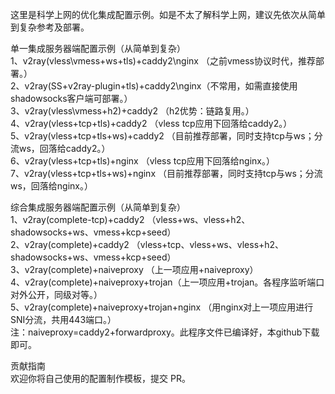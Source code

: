 这里是科学上网的优化集成配置示例。如是不太了解科学上网，建议先依次从简单到复杂参考及部署。

单一集成服务器端配置示例（从简单到复杂）  
1、v2ray(vless\vmess+ws+tls)+caddy2\nginx （之前vmess协议时代，推荐部署。）  
2、v2ray(SS+v2ray-plugin+tls)+caddy2\nginx（不常用，如需直接使用shadowsocks客户端可部署。）  
3、v2ray(vless\vmess+h2)+caddy2 （h2优势：链路复用。）  
4、v2ray(vless+tcp+tls)+caddy2 （vless tcp应用下回落给caddy2。）  
5、v2ray(vless+tcp+tls+ws)+caddy2 （目前推荐部署，同时支持tcp与ws；分流ws，回落给caddy2。）  
6、v2ray(vless+tcp+tls)+nginx （vless tcp应用下回落给nginx。）  
7、v2ray(vless+tcp+tls+ws)+nginx （目前推荐部署，同时支持tcp与ws；分流ws，回落给nginx。）  

综合集成服务器端配置示例（从简单到复杂）  
1、v2ray(complete-tcp)+caddy2 （vless+ws、vless+h2、shadowsocks+ws、vmess+kcp+seed）  
2、v2ray(complete)+caddy2 （vless+tcp、vless+ws、vless+h2、shadowsocks+ws、vmess+kcp+seed）  
3、v2ray(complete)+naiveproxy （上一项应用+naiveproxy）  
4、v2ray(complete)+naiveproxy+trojan（上一项应用+trojan。各程序监听端口对外公开，同级对等。）  
5、v2ray(complete)+naiveproxy+trojan+nginx （用nginx对上一项应用进行SNI分流，共用443端口。）  
注：naiveproxy=caddy2+forwardproxy。此程序文件已编译好，本github下载即可。

贡献指南  
欢迎你将自己使用的配置制作模板，提交 PR。
